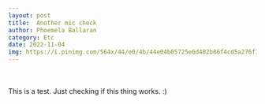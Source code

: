 ```yaml
---
layout: post
title:  Another mic check
author: Phoemela Ballaran
category: Etc
date: 2022-11-04
img: https://i.pinimg.com/564x/44/e0/4b/44e04b05725e6d482b86f4cd5a276f10.jpg
---
```

<br><br>
This is a test. Just checking if this thing works. :)
<br><br>
